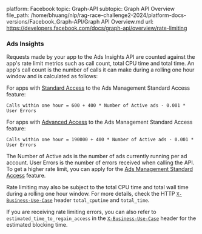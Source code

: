 platform: Facebook
topic: Graph-API
subtopic: Graph API Overview
file_path: /home/bhuang/nlp/rag-race-challenge2-2024/platform-docs-versions/Facebook_Graph-API/Graph API Overview.md
url: https://developers.facebook.com/docs/graph-api/overview/rate-limiting


### Ads Insights

Requests made by your app to the Ads Insights API are counted against the app's rate limit metrics such as call count, total CPU time and total time. An app's call count is the number of calls it can make during a rolling one hour window and is calculated as follows:

For apps with [Standard Access](https://developers.facebook.com/docs/graph-api/overview/access-levels/#standard-access) to the Ads Management Standard Access feature:

`Calls within one hour = 600 + 400 * Number of Active ads - 0.001 * User Errors`

For apps with [Advanced Access](https://developers.facebook.com/docs/graph-api/overview/access-levels/#advanced-access) to the Ads Management Standard Access feature:

`Calls within one hour = 190000 + 400 * Number of Active ads - 0.001 * User Errors`

The Number of Active ads is the number of ads currently running per ad account. User Errors is the number of errors received when calling the API. To get a higher rate limit, you can apply for the [Ads Management Standard Access](https://developers.facebook.com/docs/marketing-api/overview/authorization#layer-2--access-levels--permissions--and-features) feature.

Rate limiting may also be subject to the total CPU time and total wall time during a rolling one hour window. For more details, check the HTTP [`X-Business-Use-Case`](https://developers.facebook.com/docs/graph-api/overview/rate-limiting/#headers-2) header `total_cputime` and `total_time`.

If you are receiving rate limiting errors, you can also refer to `estimated_time_to_regain_access` in the [`X-Business-Use-Case`](https://developers.facebook.com/docs/graph-api/overview/rate-limiting/#headers-2) header for the estimated blocking time.